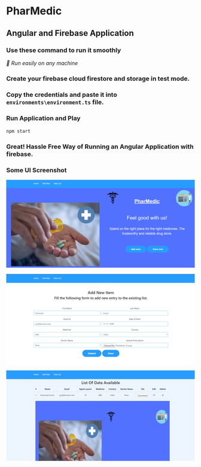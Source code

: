 # PharMedic

## Angular and Firebase Application

### Use these command to run it smoothly

_👀 Run easily on any machine_

### Create your firebase cloud firestore and storage in test mode. 
### Copy the credentials and paste it into `environments\environment.ts` file.

### Run Application and Play

```bash
npm start
```

### Great! Hassle Free Way of Running an Angular Application with firebase.

### Some UI Screenshot

![First](https://github.com/fruxc/PharMedic/blob/main/src/assets/images/1.png?raw=true "first")


![Second](https://github.com/fruxc/PharMedic/blob/main/src/assets/images/2.png?raw=true "second")


![Third](https://github.com/fruxc/PharMedic/blob/main/src/assets/images/3.png?raw=true "third")

